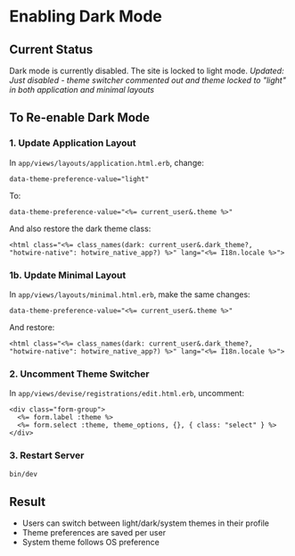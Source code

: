 # Enabling Dark Mode

## Current Status
Dark mode is currently disabled. The site is locked to light mode.
*Updated: Just disabled - theme switcher commented out and theme locked to "light" in both application and minimal layouts*

## To Re-enable Dark Mode

### 1. Update Application Layout
In `app/views/layouts/application.html.erb`, change:
```erb
data-theme-preference-value="light"
```
To:
```erb
data-theme-preference-value="<%= current_user&.theme %>"
```

And also restore the dark theme class:
```erb
<html class="<%= class_names(dark: current_user&.dark_theme?, "hotwire-native": hotwire_native_app?) %>" lang="<%= I18n.locale %>">
```

### 1b. Update Minimal Layout
In `app/views/layouts/minimal.html.erb`, make the same changes:
```erb
data-theme-preference-value="<%= current_user&.theme %>"
```
And restore:
```erb
<html class="<%= class_names(dark: current_user&.dark_theme?, "hotwire-native": hotwire_native_app?) %>" lang="<%= I18n.locale %>">
```

### 2. Uncomment Theme Switcher
In `app/views/devise/registrations/edit.html.erb`, uncomment:
```erb
<div class="form-group">
  <%= form.label :theme %>
  <%= form.select :theme, theme_options, {}, { class: "select" } %>
</div>
```

### 3. Restart Server
```bash
bin/dev
```

## Result
- Users can switch between light/dark/system themes in their profile
- Theme preferences are saved per user
- System theme follows OS preference
